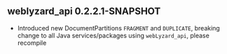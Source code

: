 ## weblyzard_api 0.2.2.1-SNAPSHOT
* Introduced new DocumentPartitions `FRAGMENT` and `DUPLICATE`, breaking change to all Java services/packages using `webLyzard_api`, please recompile
